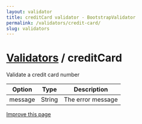 ```yaml
---
layout: validator
title: creditCard validator - BootstrapValidator
permalink: /validators/credit-card/
slug: validators
---
```


# <a href="/validators/">Validators</a> / creditCard

Validate a credit card number

Option  | Type   | Description
--------|--------|------------
message | String | The error message

<a href="https://github.com/nghuuphuoc/bootstrapvalidator/edit/gh-pages/validators/creditCard.md" class="btn btn-info">Improve this page</a>